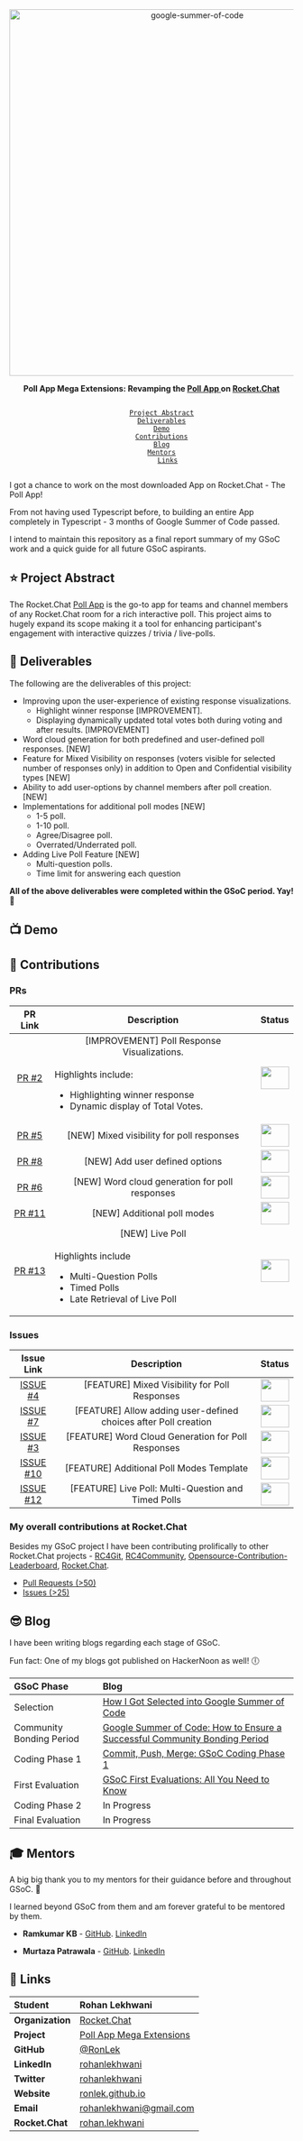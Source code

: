 <div align="center">
    <a href="https://summerofcode.withgoogle.com/projects/#6521788818784256"><img src="https://i.imgur.com/pgkUceb.png" width="650" alt="google-summer-of-code"></a>
    <br>
    <b> 
        <p>
        Poll App Mega Extensions: Revamping the <a href="https://github.com/RocketChat/rocket.chat.app-poll">Poll App </a> on <a href="https://rocket.chat/">Rocket.Chat</a>
        </p>
    </b>
</div>

<p align="center">
    <code> 
        <a href="#-project-abstract">Project Abstract</a>&nbsp;&nbsp;&nbsp;
        <a href="#-deliverables">Deliverables</a>&nbsp;&nbsp;&nbsp;
        <a href="#-demo">Demo</a>&nbsp;&nbsp;&nbsp;
        <a href="#-contributions">Contributions</a>&nbsp;&nbsp;&nbsp;
        <a href="#-blog">Blog</a>&nbsp;&nbsp;&nbsp;
        <a href="#-mentors">Mentors</a>&nbsp;&nbsp;&nbsp;
        <a href="#-links">Links</a>
    </code>
</p>

I got a chance to work on the most downloaded App on Rocket.Chat - The Poll App!

From not having used Typescript before, to building an entire App completely in Typescript - 3 months of Google Summer of Code passed.

I intend to maintain this repository as a final report summary of my GSoC work and a quick guide for all future GSoC aspirants.

## ⭐ Project Abstract

The Rocket.Chat [Poll App](https://github.com/RocketChat/rocket.chat.app-poll) is the go-to app for teams and channel members of any Rocket.Chat room for a rich interactive poll. This project aims to hugely expand its scope making it a tool for enhancing participant's engagement with interactive quizzes / trivia / live-polls.

## 🚢 Deliverables

The following are the deliverables of this project:

- Improving upon the user-experience of existing response visualizations.
  - Highlight winner response [IMPROVEMENT].
  - Displaying dynamically updated total votes both during voting and after results. [IMPROVEMENT]
- Word cloud generation for both predefined and user-defined poll responses. [NEW]
- Feature for Mixed Visibility on responses (voters visible for selected number of responses only) in addition to Open and Confidential visibility types [NEW]
- Ability to add user-options by channel members after poll creation. [NEW] 
- Implementations for additional poll modes [NEW] 
  - 1-5 poll.
  - 1-10 poll.
  - Agree/Disagree poll.
  - Overrated/Underrated poll.
- Adding Live Poll Feature [NEW]
  - Multi-question polls.
  - Time limit for answering each question

**All of the above deliverables were completed within the GSoC period. Yay! 🎉**

## 📺 Demo

<!-- TODO: Add demo videos -->

## 🚀 Contributions


### PRs

<div align="center">

| PR Link   | Description  | Status | 
| :-----------: | :------------------------------------:| :------:|
| [PR #2](https://github.com/RocketChat/rocket.chat.app-poll/pull/2) | [IMPROVEMENT] Poll Response Visualizations. <br><br> <div align="left"> Highlights include:<ul><li>Highlighting winner response</li><li>Dynamic display of Total Votes.</li><div> | <img src="https://i.imgur.com/tskv8MM.png" width=50 height=40> |
| [PR #5](https://github.com/RocketChat/rocket.chat.app-poll/pull/5) | [NEW] Mixed visibility for poll responses | <img src="https://i.imgur.com/tskv8MM.png" width=50 height=40> |
| [PR #8](https://github.com/RocketChat/rocket.chat.app-poll/pull/8) | [NEW] Add user defined options | <img src="https://i.imgur.com/tskv8MM.png" width=50 height=40> |
| [PR #6](https://github.com/RocketChat/rocket.chat.app-poll/pull/6) | [NEW] Word cloud generation for poll responses | <img src="https://i.imgur.com/1r1keCi.png" width=50 height=40> |
| [PR #11](https://github.com/RocketChat/rocket.chat.app-poll/pull/11) | [NEW] Additional poll modes | <img src="https://i.imgur.com/1r1keCi.png" width=50 height=40>
| [PR #13](https://github.com/RocketChat/rocket.chat.app-poll/pull/13) | [NEW] Live Poll <br><br> <div align="left"> Highlights include <ul><li>Multi-Question Polls</li><li>Timed Polls</li><li>Late Retrieval of Live Poll</li></ul> | <img src="https://i.imgur.com/1r1keCi.png" width=50 height=40> |

</div>

### Issues
    

<div align="center">
    
| Issue Link   | Description  | Status | 
| :-----------: | :------------------------------------:| :------:|
| [ISSUE #4](https://github.com/RocketChat/rocket.chat.app-poll/issues/4) | [FEATURE] Mixed Visibility for Poll Responses | <img src="https://i.imgur.com/ihaDyZS.png" width=50 height=40> |
| [ISSUE #7](https://github.com/RocketChat/rocket.chat.app-poll/issues/7) | [FEATURE] Allow adding user-defined choices after Poll creation | <img src="https://i.imgur.com/ihaDyZS.png" width=50 height=40> |
| [ISSUE #3](https://github.com/RocketChat/rocket.chat.app-poll/issues/3) | [FEATURE] Word Cloud Generation for Poll Responses | <img src="https://i.imgur.com/1r1keCi.png" width=50 height=40> |
| [ISSUE #10](https://github.com/RocketChat/rocket.chat.app-poll/issues/10) | [FEATURE] Additional Poll Modes Template | <img src="https://i.imgur.com/1r1keCi.png" width=50 height=40> |
| [ISSUE #12](https://github.com/RocketChat/rocket.chat.app-poll/issues/12) | [FEATURE] Live Poll: Multi-Question and Timed Polls | <img src="https://i.imgur.com/1r1keCi.png" width=50 height=40>

</div>
    
### My overall contributions at Rocket.Chat
    
Besides my GSoC project I have been contributing prolifically to other Rocket.Chat projects - [RC4Git](https://github.com/RocketChat/RC4Community), [RC4Community](https://github.com/RonLek/RC4Community), [Opensource-Contribution-Leaderboard](https://github.com/RocketChat/Opensource-Contribution-Leaderboard), [Rocket.Chat](https://github.com/RocketChat/Rocket.Chat).
    
- [Pull Requests (>50)](https://github.com/pulls?q=is:pr+org:RocketChat+author:RonLek)
- [Issues (>25)](https://github.com/issues?q=is:issue+org:RocketChat+author:RonLek)
    
## 😎 Blog
    
I have been writing blogs regarding each stage of GSoC. 

Fun fact: One of my blogs got published on HackerNoon as well! 🕕
    
<div align="center">
    
| **GSoC Phase** | Blog |
|:--------------------|:-------------------|
| Selection | [How I Got Selected into Google Summer of Code](https://rohanlekhwani.medium.com/how-i-got-selected-into-google-summer-of-code-e3db8bbaeb56) |
| Community Bonding Period | [Google Summer of Code: How to Ensure a Successful Community Bonding Period](https://rohanlekhwani.medium.com/google-summer-of-code-how-to-ensure-a-successful-community-bonding-period-605a5147ee20) |
| Coding Phase 1 | [Commit, Push, Merge: GSoC Coding Phase 1](https://rohanlekhwani.medium.com/commit-push-merge-gsoc-coding-phase-6b6c6daf8229) |
| First Evaluation | [GSoC First Evaluations: All You Need to Know](https://rohanlekhwani.medium.com/gsoc-first-evaluations-all-you-need-to-know-18f89ff2676a) |
| Coding Phase 2 | In Progress |
| Final Evaluation | In Progress |
    
</div>
    
## 🎓 Mentors

A big big thank you to my mentors for their guidance before and throughout GSoC. 🙏 
    
I learned beyond GSoC from them and am forever grateful to be mentored by them.

- **Ramkumar KB** - [GitHub](https://github.com/ramkumarkb). [LinkedIn](https://www.linkedin.com/in/ramkumarkb)

- **Murtaza Patrawala** - [GitHub](https://github.com/murtaza98). [LinkedIn](https://www.linkedin.com/in/murtaza-patrawala-b17419166/)

## 🔗 Links
    
<div align="center">

| **Student** | Rohan Lekhwani |
|:--------------------|:-------------------|
| **Organization** | [Rocket.Chat](https://rocket.chat/) |
| **Project** | [Poll App Mega Extensions](https://summerofcode.withgoogle.com/projects/#6521788818784256) |
| **GitHub** | [@RonLek](https://github.com/RonLek) |
| **LinkedIn** | [rohanlekhwani](https://www.linkedin.com/in/rohanlekhwani) |
| **Twitter** | [rohanlekhwani](https://www.twitter.com/rohanlekhwani) |
| **Website** | [ronlek.github.io](https://ronlek.github.io) |
| **Email** | <a href="mailto:rohanlekhwani@gmail.com">rohanlekhwani@gmail.com</a> |
| **Rocket.Chat** | [rohan.lekhwani](https://open.rocket.chat/direct/rohan.lekhwani) |
    
</div>
